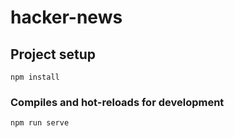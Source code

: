 # hacker-news

## Project setup
```
npm install
```

### Compiles and hot-reloads for development
```
npm run serve
```

